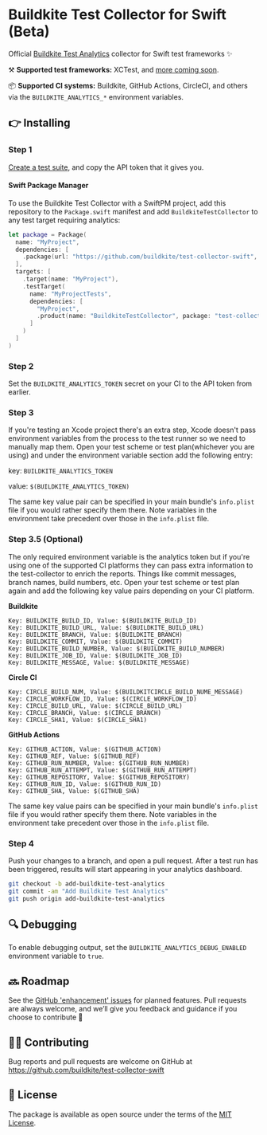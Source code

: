 # Buildkite Test Collector for Swift (Beta)

Official [Buildkite Test Analytics](https://buildkite.com/test-analytics) collector for Swift test frameworks ✨

⚒ **Supported test frameworks:** XCTest, and [more coming soon](https://github.com/buildkite/test-collector-swift/labels/test%20framework).

📦 **Supported CI systems:** Buildkite, GitHub Actions, CircleCI, and others via the `BUILDKITE_ANALYTICS_*` environment variables.

## 👉 Installing

### Step 1

[Create a test suite](https://buildkite.com/docs/test-analytics), and copy the API token that it gives you.


#### Swift Package Manager
 
To use the Buildkite Test Collector with a SwiftPM project, add this repository to the `Package.swift` manifest and add `BuildkiteTestCollector` to any test target requiring analytics:

```swift
let package = Package(
  name: "MyProject",
  dependencies: [
    .package(url: "https://github.com/buildkite/test-collector-swift", from: "0.1.1")
  ],
  targets: [
    .target(name: "MyProject"),
    .testTarget(
      name: "MyProjectTests",
      dependencies: [
        "MyProject",
        .product(name: "BuildkiteTestCollector", package: "test-collector-swift")
      ]
    )
  ]
)
```
 
### Step 2

Set the `BUILDKITE_ANALYTICS_TOKEN` secret on your CI to the API token from earlier.

### Step 3

If you're testing an Xcode project there's an extra step, Xcode doesn't pass environment variables from the process to the test runner so we need to manually map them. Open your test scheme or test plan(whichever you are using) and under the environment variable section add the following entry:

key:
`BUILDKITE_ANALYTICS_TOKEN`

value:
`$(BUILDKITE_ANALYTICS_TOKEN)`

The same key value pair can be specified in your main bundle's `info.plist` file if you would rather specify them there. Note variables in the environment take precedent over those in the `info.plist` file.

### Step 3.5 (Optional)

The only required environment variable is the analytics token but if you're using one of the supported CI platforms they can pass extra information to the test-collector to enrich the reports. Things like commit messages, branch names, build numbers, etc. Open your test scheme or test plan again and add the following key value pairs depending on your CI platform.

**Buildkite**

```
Key: BUILDKITE_BUILD_ID, Value: $(BUILDKITE_BUILD_ID)
Key: BUILDKITE_BUILD_URL, Value: $(BUILDKITE_BUILD_URL)
Key: BUILDKITE_BRANCH, Value: $(BUILDKITE_BRANCH)
Key: BUILDKITE_COMMIT, Value: $(BUILDKITE_COMMIT)
Key: BUILDKITE_BUILD_NUMBER, Value: $(BUILDKITE_BUILD_NUMBER)
Key: BUILDKITE_JOB_ID, Value: $(BUILDKITE_JOB_ID)
Key: BUILDKITE_MESSAGE, Value: $(BUILDKITE_MESSAGE)
```

**Circle CI**

```
Key: CIRCLE_BUILD_NUM, Value: $(BUILDKITCIRCLE_BUILD_NUME_MESSAGE)
Key: CIRCLE_WORKFLOW_ID, Value: $(CIRCLE_WORKFLOW_ID)
Key: CIRCLE_BUILD_URL, Value: $(CIRCLE_BUILD_URL)
Key: CIRCLE_BRANCH, Value: $(CIRCLE_BRANCH)
Key: CIRCLE_SHA1, Value: $(CIRCLE_SHA1)
```

**GitHub Actions**

```
Key: GITHUB_ACTION, Value: $(GITHUB_ACTION)
Key: GITHUB_REF, Value: $(GITHUB_REF)
Key: GITHUB_RUN_NUMBER, Value: $(GITHUB_RUN_NUMBER)
Key: GITHUB_RUN_ATTEMPT, Value: $(GITHUB_RUN_ATTEMPT)
Key: GITHUB_REPOSITORY, Value: $(GITHUB_REPOSITORY)
Key: GITHUB_RUN_ID, Value: $(GITHUB_RUN_ID)
Key: GITHUB_SHA, Value: $(GITHUB_SHA)
```

The same key value pairs can be specified in your main bundle's `info.plist` file if you would rather specify them there. Note variables in the environment take precedent over those in the `info.plist` file.
### Step 4

Push your changes to a branch, and open a pull request. After a test run has been triggered, results will start appearing in your analytics dashboard.

```bash
git checkout -b add-buildkite-test-analytics
git commit -am "Add Buildkite Test Analytics"
git push origin add-buildkite-test-analytics
```

## 🔍 Debugging

To enable debugging output, set the `BUILDKITE_ANALYTICS_DEBUG_ENABLED` environment variable to `true`.

## 🔜 Roadmap

See the [GitHub 'enhancement' issues](https://github.com/buildkite/test-collector-swift/issues?q=is%3Aissue+is%3Aopen+label%3Aenhancement) for planned features. Pull requests are always welcome, and we’ll give you feedback and guidance if you choose to contribute 💚

## 👩‍💻 Contributing

Bug reports and pull requests are welcome on GitHub at https://github.com/buildkite/test-collector-swift

## 📜 License

The package is available as open source under the terms of the [MIT License](https://github.com/buildkite/test-collector-swift/blob/main/LICENSE).
